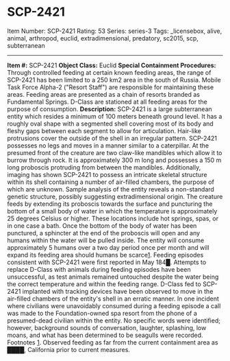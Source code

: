 # SCP-2421
Item Number: SCP-2421
Rating: 53
Series: series-3
Tags: _licensebox, alive, animal, arthropod, euclid, extradimensional, predatory, sc2015, scp, subterranean

---

**Item #:** SCP-2421
**Object Class:** Euclid
**Special Containment Procedures:** Through controlled feeding at certain known feeding areas, the range of SCP-2421 has been limited to a 250 km2 area in the south of Russia. Mobile Task Force Alpha-2 ("Resort Staff") are responsible for maintaining these areas. Feeding areas are presented as a chain of resorts branded as Fundamental Springs. D-Class are stationed at all feeding areas for the purpose of consumption.
**Description:** SCP-2421 is a large subterranean entity which resides a minimum of 100 meters beneath ground level. It has a roughly oval shape with a segmented shell covering most of its body and fleshy gaps between each segment to allow for articulation. Hair-like protrusions cover the outside of the shell in an irregular pattern. SCP-2421 possesses no legs and moves in a manner similar to a caterpillar. At the presumed front of the creature are two claw-like mandibles which allow it to burrow through rock. It is approximately 300 m long and possesses a 150 m long proboscis protruding from between the mandibles. Additionally, imaging has shown SCP-2421 to possess an intricate skeletal structure within its shell containing a number of air-filled chambers, the purpose of which are unknown. Sample analysis of the entity reveals a non-standard genetic structure, possibly suggesting extradimensional origin.
The creature feeds by extending its proboscis towards the surface and puncturing the bottom of a small body of water in which the temperature is approximately 25 degrees Celsius or higher. These locations include hot springs, spas, or in one case a bath. Once the bottom of the body of water has been punctured, a sphincter at the end of the proboscis will open and any humans within the water will be pulled inside. The entity will consume approximately 5 humans over a two day period once per month and will expand its feeding area should humans be scarce[1](javascript:;). Feeding episodes consistent with SCP-2421 were first reported in May 184█. Attempts to replace D-Class with animals during feeding episodes have been unsuccessful, as test animals remained untouched despite the water being the correct temperature and within the feeding range.
D-Class fed to SCP-2421 implanted with tracking devices have been observed to move in the air-filled chambers of the entity's shell in an erratic manner. In one incident where civilians were unavoidably consumed during a feeding episode a call was made to the Foundation-owned spa resort from the phone of a presumed-dead civilian within the entity. No specific words were identified; however, background sounds of conversation, laughter, splashing, low moans, and what has been determined to be seagulls were recorded.
Footnotes
[1](javascript:;). Observed feeding as far from the current containment area as ████, California prior to current measures.